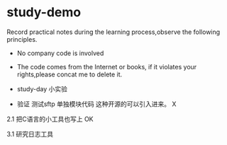 # study-demo
Record practical notes during the learning process,observe the following principles.

- No company code is involved

- The code comes from the Internet or books, if it violates your rights,please concat me to delete it.

- study-day 小实验
- 验证
测试sftp 单独模块代码  这种开源的可以引入进来。 X

2.1 把C语言的小工具也写上  OK

3.1 研究日志工具

